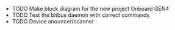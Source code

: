 - TODO Make block diagram for the new project Onboard GEN4
- TODO Test the bitbus daemon with correct commands
- TODO Device anouncer/scanner